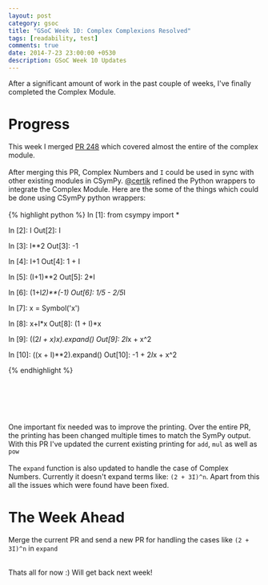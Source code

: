 ```yaml
---
layout: post
category: gsoc
title: "GSoC Week 10: Complex Complexions Resolved"
tags: [readability, test]
comments: true
date: 2014-7-23 23:00:00 +0530
description: GSoC Week 10 Updates
---
```


After a significant amount of work in the past couple of weeks, I've finally completed the Complex Module.

Progress
========

This week I merged [PR 248](https://github.com/sympy/csympy/pull/248) which covered almost the entire of the complex module.
<br/><br/>
After merging this PR, Complex Numbers and `I` could be used in sync with other existing modules in CSymPy.
[@certik](https://github.com/certik) refined the Python wrappers to integrate the Complex Module.
Here are the some of the things which could be done using CSymPy python wrappers:
<br/><br/>
{% highlight python %}
In [1]: from csympy import *

In [2]: I
Out[2]: I

In [3]: I**2
Out[3]: -1

In [4]: I+1
Out[4]: 1 + I

In [5]:  (I+1)**2
Out[5]: 2*I

In [6]: (1+I*2)**(-1)
Out[6]: 1/5 - 2/5*I

In [7]: x = Symbol('x')

In [8]: x+I*x
Out[8]: (1 + I)*x

In [9]: ((2*I + x)*x).expand()
Out[9]: 2*I*x + x^2

In [10]: ((x + I)**2).expand()
Out[10]: -1 + 2*I*x + x^2

{% endhighlight %}

<br/><br/>

<br/><br/>
One important fix needed was to improve the printing. Over the entire PR, the printing has been changed multiple times to match the SymPy output. With this PR I've updated the current existing printing for `add`, `mul` as well as `pow`
<br/><br/>
The `expand` function is also updated to handle the case of Complex Numbers. Currently it doesn't expand terms like: `(2 + 3I)^n`. Apart from this all the issues which were found have been fixed.


The Week Ahead
==============
Merge the current PR and send a new PR for handling the cases like `(2 + 3I)^n` in `expand`

<br/>
Thats all for now :) Will get back next week!
